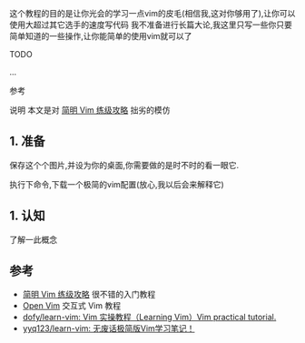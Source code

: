 
这个教程的目的是让你光会的学习一点vim的皮毛(相信我,这对你够用了),让你可以使用大超过其它选手的速度写代码
我不准备进行长篇大论,我这里只写一些你只要简单知道的一些操作,让你能简单的使用vim就可以了

TODO

...

参考

说明 本文是对 [简明 Vim 练级攻略](http://coolshell.cn/articles/5426.html) 拙劣的模仿

## 1. 准备

保存这个个图片,并设为你的桌面,你需要做的是时不时的看一眼它.

执行下命令,下载一个极简的vim配置(放心,我以后会来解释它)

## 1. 认知

了解一此概念

## 参考

- [简明 Vim 练级攻略](http://coolshell.cn/articles/5426.html) 很不错的入门教程
- [Open Vim](https://openvim.com/) 交互式 Vim 教程
- [dofy/learn-vim: Vim 实操教程（Learning Vim）Vim practical tutorial.](https://github.com/dofy/learn-vim)
- [yyq123/learn-vim: 无废话极简版Vim学习笔记！](https://github.com/yyq123/learn-vim)
